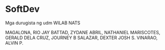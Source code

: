 # SoftDev
Mga durugista ng udm WILAB NATS

MAGALONA, RIO JAY
BATTAD, ZYDANE
ABRIL, NATHANIEL
MARISCOTES, GERALD
DELA CRUZ, JOURNEY B
SALAZAR, DEXTER JOSH S.
VINARAO, ALVIN P.
